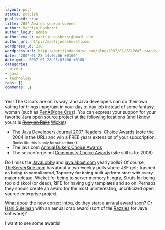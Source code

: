 ```yaml
---
layout: post
status: publish
published: true
title: 2007 Awards season opened
author: Martijn Dashorst
author_login: admin
author_email: martijn.dashorst@gmail.com
author_url: http://martijndashorst.com
wordpress_id: 230
wordpress_url: http://martijndashorst.com/blog/2007/01/28/2007-awards-season-opened/
date: '2007-01-28 14:03:06 +0100'
date_gmt: '2007-01-28 13:03:06 +0100'
categories:
- wicket
- java
- technology
tags: []
comments: []
---
```

<p>Yes! The Oscars are on its way, and Java developers can do their own voting for things important in your day to day job instead of some fantasy woman (such as <a href="http://oscars.com/nominees/?pn=detail&amp;nominee=CruzPen%E9lopeActressLeadingRoleNominee"><span>PenÃ©lope</span> Cruz</a>). You can express your support for your favorite Java open source project at the following locations (and I know yours is <a href="http://rubyonrails.org"><strike>Ruby on Rails</strike></a> <a href="http://incubator.apache.org/wicket">Wicket</a>)</p>
<ul>
<li>The <a href="http://www2.sys-con.com/java/readerschoice2004/framevote.cfm">Java Developers Journal 2007 Readers' Choice Awards</a> (note the 2004 in the URL) and win a FREE years extension of your subscription. (<small>looks like this is only for subscribers</small>)</li>
<li>The <span>java</span>.com <a href="http://java.sun.com/community/dukeawards/dukesChoice_form_new.html">Annual Duke's Choice Awards</a></li>
<li>The <span>sourceforge</span>.net <a href="http://sourceforge.net/awards/cca/">Community Choice Awards</a> (site still is for 2006)</li>
</ul>
<p>Do I miss the <span><a href="http://javalobby.org">JavaLobby</a></span> and <a href="http://java.about.com"><span>java</span>.about.com</a> yearly polls? Of course, <a href="http://theserverside.com"><span>TheServerSide</span>.com</a> has about a two-weekly polls where <span>JSF</span> gets trashed as being to complicated, Tapestry for being built up from start with every major release, Wicket for being to server memory hungry, Struts for being too old <span>skool</span> (or dead), RIFE for having ugly templates and so on. Perhaps they should create an award for the most uninteresting, uncriticized open source enterprise project.</p>
<p>What about the new comer: <span><a href="http://infoq.com">infoq</a></span>, do they start a annual award soon? Or <a href="http://jroller.com/page/fate"><span>Hani</span> Suleiman</a> with an annual crap award (sort of the <span><a href="http://www.razzies.com/">Razzies</a></span> for Java software)?</p>
<p>I want to see some awards!</p>
